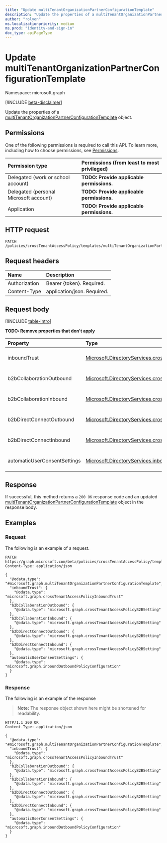 ```yaml
---
title: "Update multiTenantOrganizationPartnerConfigurationTemplate"
description: "Update the properties of a multiTenantOrganizationPartnerConfigurationTemplate object."
author: "rolyon"
ms.localizationpriority: medium
ms.prod: "identity-and-sign-in"
doc_type: apiPageType
---
```


# Update multiTenantOrganizationPartnerConfigurationTemplate
Namespace: microsoft.graph

[!INCLUDE [beta-disclaimer](../../includes/beta-disclaimer.md)]

Update the properties of a [multiTenantOrganizationPartnerConfigurationTemplate](../resources/multitenantorganizationpartnerconfigurationtemplate.md) object.

## Permissions
One of the following permissions is required to call this API. To learn more, including how to choose permissions, see [Permissions](/graph/permissions-reference).

|Permission type|Permissions (from least to most privileged)|
|:---|:---|
|Delegated (work or school account)|**TODO: Provide applicable permissions.**|
|Delegated (personal Microsoft account)|**TODO: Provide applicable permissions.**|
|Application|**TODO: Provide applicable permissions.**|

## HTTP request

<!-- {
  "blockType": "ignored"
}
-->
``` http
PATCH /policies/crossTenantAccessPolicy/templates/multiTenantOrganizationPartnerConfiguration
```

## Request headers
|Name|Description|
|:---|:---|
|Authorization|Bearer {token}. Required.|
|Content-Type|application/json. Required.|

## Request body
[!INCLUDE [table-intro](../../includes/update-property-table-intro.md)]


**TODO: Remove properties that don't apply**

|Property|Type|Description|
|:---|:---|:---|
|inboundTrust|[Microsoft.DirectoryServices.crossTenantAccessPolicyInboundTrust](../resources/crosstenantaccesspolicyinboundtrust.md)|**TODO: Add Description** Optional.|
|b2bCollaborationOutbound|[Microsoft.DirectoryServices.crossTenantAccessPolicyB2BSetting](../resources/crosstenantaccesspolicyb2bsetting.md)|**TODO: Add Description** Optional.|
|b2bCollaborationInbound|[Microsoft.DirectoryServices.crossTenantAccessPolicyB2BSetting](../resources/crosstenantaccesspolicyb2bsetting.md)|**TODO: Add Description** Optional.|
|b2bDirectConnectOutbound|[Microsoft.DirectoryServices.crossTenantAccessPolicyB2BSetting](../resources/crosstenantaccesspolicyb2bsetting.md)|**TODO: Add Description** Optional.|
|b2bDirectConnectInbound|[Microsoft.DirectoryServices.crossTenantAccessPolicyB2BSetting](../resources/crosstenantaccesspolicyb2bsetting.md)|**TODO: Add Description** Optional.|
|automaticUserConsentSettings|[Microsoft.DirectoryServices.inboundOutboundPolicyConfiguration](../resources/inboundoutboundpolicyconfiguration.md)|**TODO: Add Description** Optional.|



## Response

If successful, this method returns a `200 OK` response code and an updated [multiTenantOrganizationPartnerConfigurationTemplate](../resources/multitenantorganizationpartnerconfigurationtemplate.md) object in the response body.

## Examples

### Request
The following is an example of a request.
<!-- {
  "blockType": "request",
  "name": "update_multitenantorganizationpartnerconfigurationtemplate"
}
-->
``` http
PATCH https://graph.microsoft.com/beta/policies/crossTenantAccessPolicy/templates/multiTenantOrganizationPartnerConfiguration
Content-Type: application/json

{
  "@odata.type": "#microsoft.graph.multiTenantOrganizationPartnerConfigurationTemplate",
  "inboundTrust": {
    "@odata.type": "microsoft.graph.crossTenantAccessPolicyInboundTrust"
  },
  "b2bCollaborationOutbound": {
    "@odata.type": "microsoft.graph.crossTenantAccessPolicyB2BSetting"
  },
  "b2bCollaborationInbound": {
    "@odata.type": "microsoft.graph.crossTenantAccessPolicyB2BSetting"
  },
  "b2bDirectConnectOutbound": {
    "@odata.type": "microsoft.graph.crossTenantAccessPolicyB2BSetting"
  },
  "b2bDirectConnectInbound": {
    "@odata.type": "microsoft.graph.crossTenantAccessPolicyB2BSetting"
  },
  "automaticUserConsentSettings": {
    "@odata.type": "microsoft.graph.inboundOutboundPolicyConfiguration"
  }
}
```


### Response
The following is an example of the response
>**Note:** The response object shown here might be shortened for readability.
<!-- {
  "blockType": "response",
  "truncated": true
}
-->
``` http
HTTP/1.1 200 OK
Content-Type: application/json

{
  "@odata.type": "#microsoft.graph.multiTenantOrganizationPartnerConfigurationTemplate",
  "inboundTrust": {
    "@odata.type": "microsoft.graph.crossTenantAccessPolicyInboundTrust"
  },
  "b2bCollaborationOutbound": {
    "@odata.type": "microsoft.graph.crossTenantAccessPolicyB2BSetting"
  },
  "b2bCollaborationInbound": {
    "@odata.type": "microsoft.graph.crossTenantAccessPolicyB2BSetting"
  },
  "b2bDirectConnectOutbound": {
    "@odata.type": "microsoft.graph.crossTenantAccessPolicyB2BSetting"
  },
  "b2bDirectConnectInbound": {
    "@odata.type": "microsoft.graph.crossTenantAccessPolicyB2BSetting"
  },
  "automaticUserConsentSettings": {
    "@odata.type": "microsoft.graph.inboundOutboundPolicyConfiguration"
  }
}
```


